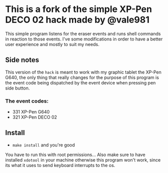 # This is a fork of the simple XP-Pen DECO 02 hack made by @vale981

This simple program listens for the eraser events and runs shell
commands in reaction to those events. I've some modifications in order
to have a better user experience and mostly to suit my needs.

## Side notes

This version of the `hack` is meant to work with my graphic tablet
the XP-Pen G640, the only thing that really changes for the purpose of this
program is the event code being dispatched by the event device when pressing
pen side button.

### The event codes:
 - 331 XP-Pen G640
 - 321 XP-Pen DECO 02

## Install
 - `make install` and you're good

You have to run this with root permissions... Also make sure to have installed
`xdotool` in your machine otherwise this program won't work, since its what it
uses to send keyboard interrupts to the os.
